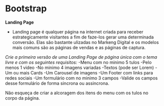 # Bootstrap

**Landing Page**
- Landing page é qualquer página na internet criada para receber estrategicamente visitantes a fim de faze-los gerar uma determinada conversão. Elas são bastante ulizadas no Markeng Digital e os modelos mais comuns são as páginas de vendas e as páginas de captura.

*Crie a primeira versão de uma Landing Page de página única com o tema livre e com os seguintes requisitos:* 
-Menu com no minimo 5 tulos 
-Pelo menos 1 video 
-No minimo 4 imagens variadas 
-Textos (pode ser Lorem) 
-Um ou mais Cards 
-Um Carousel de imagens 
-Um Footer com links para redes sociais 
-Um formulário com no minimo 3 campos 
-Valide os campos desse formulário de forma sincrona ou assincrona. 

Não esqueça de criar a alcoragem dos itens do menu com os tulos no corpo da página.

<!-- Tecnologias necessárias: 
HTML 
Bootstrap 
Java Script 
Se necessário ulize CSS, porém não exagere, tente achar a funcionalidade no próprio bootstrap!  -->
